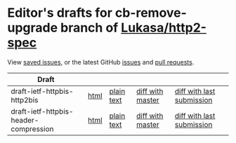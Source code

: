 # Editor's drafts for cb-remove-upgrade branch of [Lukasa/http2-spec](https://github.com/Lukasa/http2-spec/tree/cb-remove-upgrade)

View [saved issues](issues.html), or the latest GitHub [issues](https://github.com/Lukasa/http2-spec/issues) and [pull requests](https://github.com/Lukasa/http2-spec/pulls).

| Draft |     |     |     |     |
| ----- | --- | --- | --- | --- |
| draft-ietf-httpbis-http2bis |[html](./draft-ietf-httpbis-http2bis.html) |[plain text](./draft-ietf-httpbis-http2bis.txt) |[diff with master](https://tools.ietf.org/rfcdiff?url1=https://Lukasa.github.io/http2-spec/draft-ietf-httpbis-http2bis.txt&amp;url2=https://Lukasa.github.io/http2-spec/cb-remove-upgrade/draft-ietf-httpbis-http2bis.txt) |[diff with last submission](https://tools.ietf.org/rfcdiff?url1=https://tools.ietf.org/id/draft-ietf-httpbis-http2bis.txt&amp;url2=https://Lukasa.github.io/http2-spec/cb-remove-upgrade/draft-ietf-httpbis-http2bis.txt) |
| draft-ietf-httpbis-header-compression |[html](./draft-ietf-httpbis-header-compression.html) |[plain text](./draft-ietf-httpbis-header-compression.txt) |[diff with master](https://tools.ietf.org/rfcdiff?url1=https://Lukasa.github.io/http2-spec/draft-ietf-httpbis-header-compression.txt&amp;url2=https://Lukasa.github.io/http2-spec/cb-remove-upgrade/draft-ietf-httpbis-header-compression.txt) |[diff with last submission](https://tools.ietf.org/rfcdiff?url1=https://tools.ietf.org/id/draft-ietf-httpbis-header-compression.txt&amp;url2=https://Lukasa.github.io/http2-spec/cb-remove-upgrade/draft-ietf-httpbis-header-compression.txt) |

